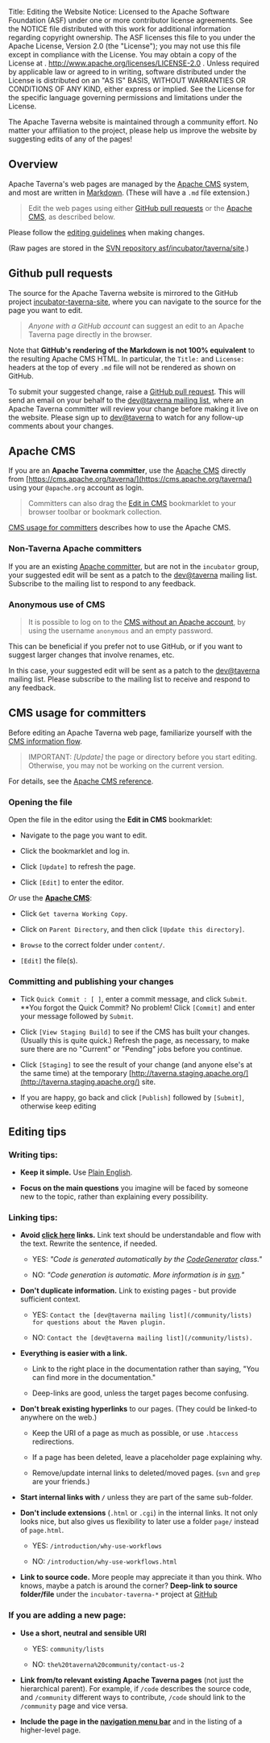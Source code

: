 Title:     Editing the Website
Notice:    Licensed to the Apache Software Foundation (ASF) under one
           or more contributor license agreements.  See the NOTICE file
           distributed with this work for additional information
           regarding copyright ownership.  The ASF licenses this file
           to you under the Apache License, Version 2.0 (the
           "License"); you may not use this file except in compliance
           with the License.  You may obtain a copy of the License at
           .
             http://www.apache.org/licenses/LICENSE-2.0
           .
           Unless required by applicable law or agreed to in writing,
           software distributed under the License is distributed on an
           "AS IS" BASIS, WITHOUT WARRANTIES OR CONDITIONS OF ANY
           KIND, either express or implied.  See the License for the
           specific language governing permissions and limitations
           under the License.

The Apache Taverna website is maintained through a community effort.
No matter your affiliation to the project, please help us improve the website by
suggesting edits of any of the pages!


## Overview

Apache Taverna's web pages are managed by the [Apache CMS](http://www.apache.org/dev/cmsref.html) system, and most are written in [Markdown](https://www.apache.org/dev/cmsref.html#markdown). (These will have a `.md` file extension.)

>Edit the web pages using either
<a href="#github">GitHub pull requests</a>
or the <a href="#apache-cms">Apache CMS</a>, as described below.

Please follow the <a href="#editing-tips">editing guidelines</a> when making changes.

(Raw pages are stored in the <a href="http://svn.apache.org/repos/asf/incubator/taverna/site/">SVN repository asf/incubator/taverna/site</a>.)


<a name=github></a>
## Github pull requests

The source for the Apache Taverna website is mirrored to the GitHub project
[incubator-taverna-site](https://github.com/apache/incubator-taverna-site/tree/trunk/content),
where you can navigate to the source for the page you want to edit.

>*Anyone with a GitHub account*
can suggest an edit to an Apache Taverna page directly in the browser.

Note that **GitHub's rendering of the Markdown is not 100% equivalent** to the resulting Apache CMS HTML.  In particular, the `Title:` and `License:` headers at the top
of every `.md` file will not be rendered as shown on GitHub.

To submit your suggested change, raise a
[GitHub pull request](https://github.com/apache/incubator-taverna-site/pulls).
This will send an email on your behalf to the
[dev@taverna mailing list](/community/lists#devtaverna), where
an Apache Taverna committer will review your change before making it live
on the website.
Please sign up to [dev@taverna](/community/lists#devtaverna)
to watch for any follow-up comments about your changes.


<a name=apache-cms></a>
## Apache CMS

If you are an **Apache Taverna committer**, use the
[Apache CMS](http://www.apache.org/dev/cmsref.html) directly from
[https://cms.apache.org/taverna/](https://cms.apache.org/taverna/) using your `@apache.org` account as login.

>Committers can also drag the
<a href="javascript:void(location.href='https://cms.apache.org/redirect?uri='+escape(location.href))">Edit in CMS</a>
 bookmarklet to your browser toolbar or bookmark collection.

<a href="#cms-for-committers">CMS usage for committers</a> describes how to use the Apache CMS.

### Non-Taverna Apache committers

If you are an existing
[Apache committer](https://people.apache.org/phonebook.html?unix=committers),
but are not in the `incubator` group,  your suggested edit will be sent as a patch to the
[dev@taverna](/community/lists#devtaverna) mailing list.
Subscribe to the mailing list to respond to any feedback.


### Anonymous use of CMS

>It is possible to log on to the
[CMS without an Apache account](http://www.apache.org/dev/cmsref.html#faq),
by using the username `anonymous` and an empty password.

This can be beneficial if you
prefer not to use GitHub, or if you want to suggest larger changes that
involve renames, etc.

In this case, your suggested edit will be sent as a patch to the
[dev@taverna](/community/lists#devtaverna) mailing list. Please subscribe to the mailing list to receive and respond to any feedback.


<a name=cms-for-committers></a>
## CMS usage for committers

Before editing an Apache Taverna web page, familiarize yourself with the [CMS information flow](http://www.apache.org/dev/cmsref.html#flow).

>IMPORTANT: *[Update]* the page or directory before you start editing. Otherwise, you may not be working on the current version.

For details, see the [Apache CMS reference](http://www.apache.org/dev/cmsref.html).

### Opening the file
Open the file in the editor using the **Edit in CMS** bookmarklet:

 * Navigate to the page you want to edit.

 * Click the bookmarklet and log in.

 * Click `[Update]` to refresh the page.

 * Click `[Edit]` to enter the editor.

*Or* use the **[Apache CMS](https://cms.apache.org/taverna/)**:

 * Click `Get taverna Working Copy`.

 * Click on `Parent Directory`, and then click `[Update this directory]`.

 * `Browse` to the correct folder under `content/`.

 * `[Edit]` the file(s).

### Committing and publishing your changes
 * Tick `Quick Commit : [ ]`, enter a commit message, and click `Submit`.
 \**You forgot the Quick Commit? No problem! Click `[Commit]` and enter your message followed by `Submit`.

 * Click `[View Staging Build]` to see if the CMS has built your changes. (Usually
   this is quite quick.) Refresh the page, as necessary, to make sure there are no "Current" or "Pending" jobs before you continue.

 * Click `[Staging]` to see the result of your change (and anyone else's at the same time)
   at the temporary
   [http://taverna.staging.apache.org/](http://taverna.staging.apache.org/) site.

 * If you are happy, go back and click `[Publish]` followed by `[Submit]`,
   otherwise keep editing


<a name=editing-tips></a>
## Editing tips

### Writing tips:

 * **Keep it simple.** Use [Plain English](https://en.wikipedia.org/wiki/Plain_English).

 * **Focus on the main questions** you imagine will be faced by someone new to the topic, rather than explaining every possibility.


### Linking tips:

  * **Avoid [click here](http://www.cs.tut.fi/~jkorpela/www/click.html) links.**
Link text should be understandable and flow with the text. Rewrite the sentence, if needed.

    * YES: *"Code is generated automatically by the [CodeGenerator](#) class."*

    * NO: *"Code generation is automatic. More information is in [svn](#)."*


  * **Don't duplicate information.** Link to existing pages - but provide sufficient context.

    * YES: `Contact the [dev@taverna mailing list](/community/lists) for questions about the Maven plugin.`  

    * NO: `Contact the [dev@taverna mailing list](/community/lists).`  


  * **Everything is easier with a link.**

    * Link to the right place in the documentation rather than saying, "You can find more in the documentation."

    * Deep-links are good, unless the target pages become confusing.

  * **Don't break existing hyperlinks** to our pages. (They could be linked-to anywhere on the web.)

    * Keep the URI of a page as much as possible, or use `.htaccess` redirections.

    * If a page has been deleted, leave a placeholder page explaining why.

    * Remove/update internal links to deleted/moved pages. (<code>svn</code> and <code>grep</code> are your friends.)


  * **Start internal links with `/`** unless they are part of the same sub-folder.

  * **Don't include extensions** (`.html` or `.cgi`) in the internal links. It not only looks nice, but also gives us flexibility to later use a folder `page/` instead of `page.html`.

    * YES: `/introduction/why-use-workflows`

    * NO:  `/introduction/why-use-workflows.html`   

  * **Link to source code.** More people may appreciate it than you think. Who knows, maybe a patch is around the corner? **Deep-link to source folder/file** under the `incubator-taverna-*` project at
   [GitHub](http://github.com/apache/)

### If you are adding a new page:

  * **Use a short, neutral and sensible URI**

    * YES: `community/lists`

    * NO: `the%20taverna%20community/contact-us-2`

  * **Link from/to relevant existing Apache Taverna pages** (not just the hierarchical parent).
  For example, if `/code` describes the source code, and `/community` different ways to contribute, `/code` should link to the `/community` page and vice versa.

  * **Include the page in the [navigation menu bar](https://github.com/apache/incubator-taverna-site/blob/trunk/templates/navbar.html)** and in the listing of a higher-level page.
